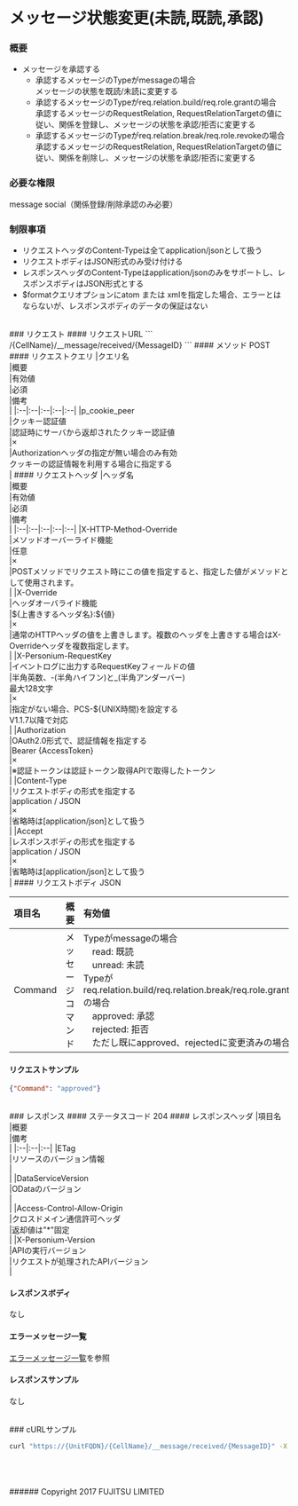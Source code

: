 # メッセージ状態変更(未読,既読,承認)
### 概要
* メッセージを承認する
	* 承認するメッセージのTypeがmessageの場合  
	メッセージの状態を既読/未読に変更する
	* 承認するメッセージのTypeがreq.relation.build/req.role.grantの場合  
	承認するメッセージのRequestRelation, RequestRelationTargetの値に従い、関係を登録し、メッセージの状態を承認/拒否に変更する
	* 承認するメッセージのTypeがreq.relation.break/req.role.revokeの場合  
	承認するメッセージのRequestRelation, RequestRelationTargetの値に従い、関係を削除し、メッセージの状態を承認/拒否に変更する

### 必要な権限
message
social（関係登録/削除承認のみ必要）
### 制限事項
* リクエストヘッダのContent-Typeは全てapplication/jsonとして扱う
* リクエストボディはJSON形式のみ受け付ける
* レスポンスヘッダのContent-Typeはapplication/jsonのみをサポートし、レスポンスボディはJSON形式とする
* $formatクエリオプションにatom または xmlを指定した場合、エラーとはならないが、レスポンスボディのデータの保証はない

<br>
### リクエスト
#### リクエストURL
```
/{CellName}/__message/received/{MessageID}
```
#### メソッド
POST
#### リクエストクエリ
|クエリ名<br>|概要<br>|有効値<br>|必須<br>|備考<br>|
|:--|:--|:--|:--|:--|
|p_cookie_peer<br>|クッキー認証値<br>|認証時にサーバから返却されたクッキー認証値<br>|×<br>|Authorizationヘッダの指定が無い場合のみ有効<br>クッキーの認証情報を利用する場合に指定する<br>|
#### リクエストヘッダ
|ヘッダ名<br>|概要<br>|有効値<br>|必須<br>|備考<br>|
|:--|:--|:--|:--|:--|
|X-HTTP-Method-Override<br>|メソッドオーバーライド機能<br>|任意<br>|×<br>|POSTメソッドでリクエスト時にこの値を指定すると、指定した値がメソッドとして使用されます。<br>|
|X-Override<br>|ヘッダオーバライド機能<br>|${上書きするヘッダ名}:${値}<br>|×<br>|通常のHTTPヘッダの値を上書きします。複数のヘッダを上書きする場合はX-Overrideヘッダを複数指定します。<br>|
|X-Personium-RequestKey<br>|イベントログに出力するRequestKeyフィールドの値<br>|半角英数、-(半角ハイフン)と_(半角アンダーバー)<br>最大128文字<br>|×<br>|指定がない場合、PCS-${UNIX時間}を設定する<br>V1.1.7以降で対応<br>|
|Authorization<br>|OAuth2.0形式で、認証情報を指定する<br>|Bearer {AccessToken}<br>|×<br>|※認証トークンは認証トークン取得APIで取得したトークン<br>|
|Content-Type<br>|リクエストボディの形式を指定する<br>|application / JSON<br>|×<br>|省略時は[application/json]として扱う<br>|
|Accept<br>|レスポンスボディの形式を指定する<br>|application / JSON<br>|×<br>|省略時は[application/json]として扱う<br>|
#### リクエストボディ
JSON

|項目名<br>|概要<br>|有効値<br>|必須<br>|備考<br>|
|:--|:--|:--|:--|:--|
|Command<br>|メッセージコマンド<br>|Typeがmessageの場合<br>　read: 既読<br>　unread: 未読<br>Typeがreq.relation.build/req.relation.break/req.role.grant/req.role.revokeの場合<br>　approved: 承認<br>　rejected: 拒否<br>　ただし既にapproved、rejectedに変更済みの場合は承認不可<br>|○<br>|<br>|
#### リクエストサンプル
```JSON
{"Command": "approved"}
```

<br>
### レスポンス
#### ステータスコード
204
#### レスポンスヘッダ
|項目名<br>|概要<br>|備考<br>|
|:--|:--|:--|
|ETag<br>|リソースのバージョン情報<br>|<br>|
|DataServiceVersion<br>|ODataのバージョン<br>|<br>|
|Access-Control-Allow-Origin<br>|クロスドメイン通信許可ヘッダ<br>|返却値は"*"固定<br>|
|X-Personium-Version<br>|APIの実行バージョン<br>|リクエストが処理されたAPIバージョン<br>|

#### レスポンスボディ
なし
#### エラーメッセージ一覧
[エラーメッセージ一覧](004_Error_Messages.html)を参照

#### レスポンスサンプル
なし

<br>
### cURLサンプル

```sh
curl "https://{UnitFQDN}/{CellName}/__message/received/{MessageID}" -X POST -i -H 'Authorization: Bearer {AccessToken}' -H 'Accept: application/json' -d '{"Command": "approved"}'
```
<br>
<br>
<br>
###### Copyright 2017    FUJITSU LIMITED
